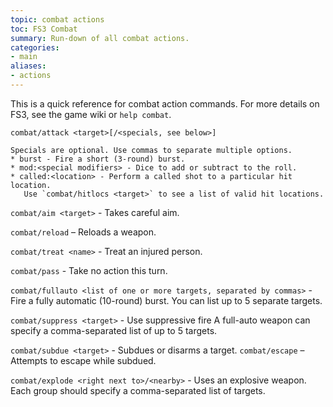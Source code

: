 ```yaml
---
topic: combat actions
toc: FS3 Combat
summary: Run-down of all combat actions.
categories:
- main
aliases:
- actions
---
```

This is a quick reference for combat action commands.  For more details on FS3, see the game wiki or `help combat`.

`combat/attack <target>[/<specials, see below>]`

    Specials are optional. Use commas to separate multiple options.
    * burst - Fire a short (3-round) burst. 
    * mod:<special modifiers> - Dice to add or subtract to the roll.
    * called:<location> - Perform a called shot to a particular hit location. 
       Use `combat/hitlocs <target>` to see a list of valid hit locations. 

`combat/aim <target>` - Takes careful aim.

`combat/reload` – Reloads a weapon.

`combat/treat <name>` - Treat an injured person.

`combat/pass` - Take no action this turn.

`combat/fullauto <list of one or more targets, separated by commas>` - Fire a 
   fully automatic (10-round) burst.  You can list up to 5 separate targets.
   
`combat/suppress <target>` - Use suppressive fire
    A full-auto weapon can specify a comma-separated list of up to 5 targets.

`combat/subdue <target>` - Subdues or disarms a target. 
`combat/escape` – Attempts to escape while subdued.

`combat/explode <right next to>/<nearby>` - Uses an explosive weapon.
   Each group should specify a comma-separated list of targets.
